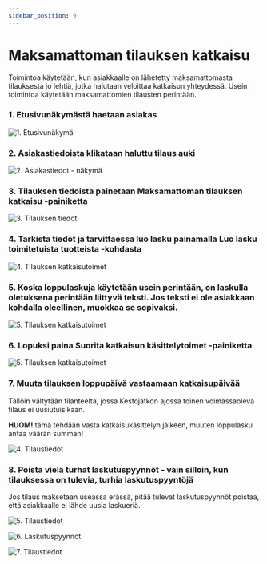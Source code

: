 ```yaml
---
sidebar_position: 9
---
```


# Maksamattoman tilauksen katkaisu

Toimintoa käytetään, kun asiakkaalle on lähetetty maksamattomasta tilauksesta jo lehtiä, jotka halutaan veloittaa katkaisun yhteydessä. Usein toimintoa käytetään maksamattomien tilausten perintään. 

### 1. Etusivunäkymästä haetaan asiakas

![1. Etusivunäkymä](/img/pikaohjeet/hakuehto.png)

### 2. Asiakastiedoista klikataan haluttu tilaus auki

![2. Asiakastiedot - näkymä](/img/pikaohjeet/asiamieskoodi-lisays2.png)

### 3. Tilauksen tiedoista painetaan Maksamattoman tilauksen katkaisu -painiketta

![3. Tilauksen tiedot](/img/pikaohjeet/Katkaisukasittely3.png)

### 4. Tarkista tiedot ja tarvittaessa luo lasku painamalla Luo lasku toimitetuista tuotteista -kohdasta

![4. Tilauksen katkaisutoimet](/img/pikaohjeet/Katkaisukasittely4.png)

### 5. Koska loppulaskuja käytetään usein perintään, on laskulla oletuksena perintään liittyvä teksti. Jos teksti ei ole asiakkaan kohdalla oleellinen, muokkaa se sopivaksi.

![5. Tilauksen katkaisutoimet](/img/pikaohjeet/katkaisu4.png)

### 6. Lopuksi paina Suorita katkaisun käsittelytoimet -painiketta

![5. Tilauksen katkaisutoimet](/img/pikaohjeet/Katkaisukasittely5.png)

### 7. Muuta tilauksen loppupäivä vastaamaan katkaisupäivää

Tällöin vältytään tilanteelta, jossa Kestojatkon ajossa toinen voimassaoleva tilaus ei uusiutuisikaan. 

**HUOM!** tämä tehdään vasta katkaisukäsittelyn jälkeen, muuten loppulasku antaa väärän summan!

![4. Tilaustiedot](/img/pikaohjeet/Tilauksen_Katkaisu5.png)

### 8. Poista vielä turhat laskutuspyynnöt - vain silloin, kun tilauksessa on tulevia, turhia laskutuspyyntöjä

Jos tilaus maksetaan useassa erässä, pitää tulevat laskutuspyynnöt poistaa, että asiakkaalle ei lähde uusia laskueriä.

![5. Tilaustiedot](/img/pikaohjeet/katkaisu.png)

![6. Laskutuspyynnöt](/img/pikaohjeet/katkaisu2.png)

![7. Tilaustiedot](/img/pikaohjeet/katkaisu3.png)
